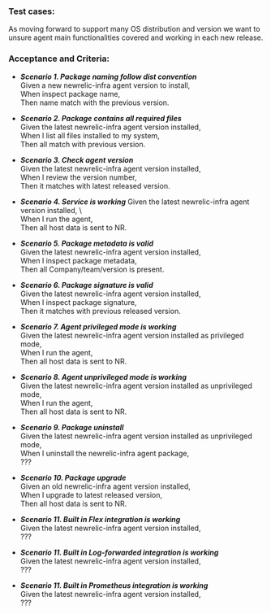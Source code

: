 ### Test cases:
As moving forward to support many OS distribution and version we want to unsure agent main functionalities covered and working in each new release.  

### Acceptance and Criteria:
- ***Scenario 1. Package naming follow dist convention*** \
Given a new newrelic-infra agent version to install, \
When inspect package name, \
Then name match with the previous version. 

- ***Scenario 2. Package contains all required files*** \
Given the latest newrelic-infra agent version installed, \
When I list all files installed to my system, \
Then all match with previous version. 

- ***Scenario 3. Check agent version*** \
Given the latest newrelic-infra agent version installed, \
When I review the version number, \
Then it matches with latest released version.   

- ***Scenario 4. Service is working***
Given the latest newrelic-infra agent version installed, \    
When I run the agent, \
Then all host data is sent to NR.
    
- ***Scenario 5. Package metadata is valid*** \
Given the latest newrelic-infra agent version installed, \
When I inspect package metadata, \
Then all Company/team/version is present.

- ***Scenario 6. Package signature is valid*** \
Given the latest newrelic-infra agent version installed, \
When I inspect package signature, \
Then it matches with previous released version. 

- ***Scenario 7. Agent privileged mode is working*** \
Given the latest newrelic-infra agent version installed as privileged mode, \
When I run the agent, \
Then all host data is sent to NR.

- ***Scenario 8. Agent unprivileged mode is working*** \
Given the latest newrelic-infra agent version installed as unprivileged mode, \
When I run the agent, \
Then all host data is sent to NR.

- ***Scenario 9. Package uninstall*** \
Given the latest newrelic-infra agent version installed as unprivileged mode, \
When I uninstall the newrelic-infra agent package, \
???

- ***Scenario 10. Package upgrade*** \
Given an old newrelic-infra agent version installed, \
When I upgrade to latest released version, \
Then all host data is sent to NR.
 
- ***Scenario 11. Built in Flex integration is working*** \
Given the latest newrelic-infra agent version installed, \
???

- ***Scenario 11. Built in Log-forwarded integration is working*** \
Given the latest newrelic-infra agent version installed, \
???

- ***Scenario 11. Built in Prometheus integration is working*** \
Given the latest newrelic-infra agent version installed, \
???
 
